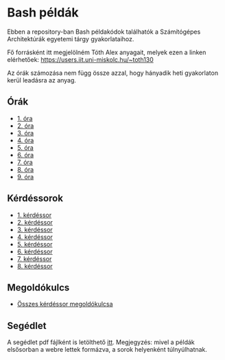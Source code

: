 # Bash példák

Ebben a repository-ban Bash példakódok találhatók a Számítógépes Architektúrák egyetemi tárgy gyakorlataihoz.

Fő forrásként itt megjelölném Tóth Alex anyagait, melyek ezen a linken elérhetőek:
https://users.iit.uni-miskolc.hu/~toth130

Az órák számozása nem függ össze azzal, hogy hányadik heti gyakorlaton kerül leadásra az anyag.

## Órák
- [1. óra](/BashExamples/lesson1)
- [2. óra](/BashExamples/lesson2)
- [3. óra](/BashExamples/lesson3)
- [4. óra](/BashExamples/lesson4)
- [5. óra](/BashExamples/lesson5)
- [6. óra](/BashExamples/lesson6)
- [7. óra](/BashExamples/lesson7)
- [8. óra](/BashExamples/lesson8)
- [9. óra](/BashExamples/lesson9)

## Kérdéssorok
- [1. kérdéssor](/BashExamples/questions1)
- [2. kérdéssor](/BashExamples/questions2)
- [3. kérdéssor](/BashExamples/questions3)
- [4. kérdéssor](/BashExamples/questions4)
- [5. kérdéssor](/BashExamples/questions5)
- [6. kérdéssor](/BashExamples/questions6)
- [7. kérdéssor](/BashExamples/questions7)
- [8. kérdéssor](/BashExamples/questions8)

## Megoldókulcs
- [Összes kérdéssor megoldókulcsa](/BashExamples/answers)

## Segédlet
A segédlet pdf fájlként is letölthető [itt](/BashExamples/SzGyak.pdf).
Megjegyzés: mivel a példák elsősorban a webre lettek formázva, a sorok
helyenként túlnyúlhatnak.